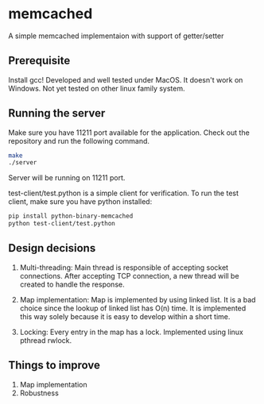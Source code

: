 # memcached

A simple memcached implementaion with support of getter/setter


## Prerequisite

Install gcc!
Developed and well tested under MacOS. It doesn't work on Windows. Not yet tested on other linux family system.

## Running the server

Make sure you have 11211 port available for the application.
Check out the repository and run the following command.
``` bash
make
./server
```
Server will be running on 11211 port.

test-client/test.python is a simple client for verification.
To run the test client, make sure you have python installed:
``` bash
pip install python-binary-memcached
python test-client/test.python
```

## Design decisions
1. Multi-threading:
Main thread is responsible of accepting socket connections. After accepting TCP connection, a new thread will be created to handle the response.

2. Map implementation:
Map is implemented by using linked list. It is a bad choice since the lookup of linked list has O(n) time. It is implemented this way solely because it is easy to develop within a short time.

3. Locking:
Every entry in the map has a lock. Implemented using linux pthread rwlock.

## Things to improve
1. Map implementation
2. Robustness